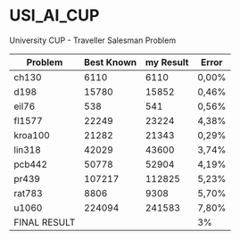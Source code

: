 # USI_AI_CUP

University CUP - Traveller Salesman Problem 

Problem | Best Known | my Result | Error 
--- | --- | --- | --- 
ch130 |	6110|	6110|	0,00%
d198	|15780|	15852|	0,46%
eil76	|538|	541|	0,56%
fl1577|	22249|	23224|	4,38%
kroa100	|21282	|21343	|0,29%
lin318	|42029|	43600|	3,74%
pcb442	|50778	|52904	|4,19%
pr439	|107217|	112825|	5,23%
rat783|	8806	|9308|	5,70%
u1060	|224094|	241583|	7,80%			
FINAL RESULT| | | 			3%

